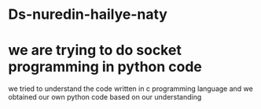 # Ds-nuredin-hailye-naty
# we are trying to do socket programming in python code
we tried to understand the code written in c programming language and we obtained our own python code based on our understanding

